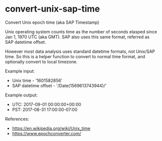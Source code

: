 # convert-unix-sap-time
Convert Unix epoch time (aka SAP Timestamp)

Unix operating system counts time as the number of seconds elasped since Jan 1, 1970 UTC (aka GMT).  SAP also uses this same format, referred as SAP datetime offset.

However most data analysis uses standard datetime formats, not Unix/SAP time.  So this is a helper function to convert to normal time format, and optionally convert to local timezone.

Example input:
* Unix time - '1601582856'
* SAP datetime offset - '/Date(1569613743944)/'

Example output:
* UTC: 2017-09-01 00:00:00+00:00
* PST: 2017-08-31 17:00:00-07:00

References:
* https://en.wikipedia.org/wiki/Unix_time
* https://www.epochconverter.com/
